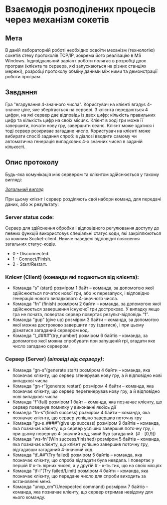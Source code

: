 
# Взаємодія розподілених процесів через механізм сокетів

## Мета
В даній лабораторній роботі необхідно освоїти механізм (технологію)
сокетів стеку протоколів TCP/IP, зокрема його реалізацію в MS Windows.
Індивідуальний варіант роботи полягає в розробці двох програм (клієнта та
сервера, які запускаються на різних станціях мережі), розробці протоколу
обміну даними між ними та демонстрації роботи програм.

## Завдання

Гра "вгадування 4-значного числа".
Користувач на клієнті вгадує 4-значне ціле, яке зберігається на сервері. З клієнта
передаються 4 цифри, на які сервер дає відповідь із двох цифр: кількість правильних цифр та
кількість цифр на своїх місцях. Клієнт в ході гри може її завершити, почати нову гру,
завершити сеанс. Клієнт може здатися і тоді сервер розкриває загадане число. Користувач на
клієнті може вибирати спосіб задання спроб: в діалозі вводити самому чи автоматична генерація
випадкових 4-х значних чисел в заданій кількості.

## Опис протоколу
Будь-яка комунікація між сервером та клієнтом здійснюється у такому вигляді:

[*Загальний вигляд*](https://i.imgur.com/LN0W8Zy.png)

При цьому клієнт і сервер розділяють свої набори команд, для передачі даних,
або ж результату:

### Server status code:

Сервер для здійснення обробки і відповідного регулювання доступу до певних функцій використовує спеціальні статус коди, які закріплюються за кожним Socket-client. Нижче наведені відповідні пояснення загальних статус-кодів.

* 0 - Disconnected.
* 1 - Connect/Finish.
* 2 - Start/Restart.

### Клієнт (Client) (команди які подаються від клієнта):

- Команда “s” (start) розміром 1 байт – команда, за допомогою якої здійснюється початок нової гри, або ж перезапуск, і відповідно генерація нового випадкового 4-значного числа.
- Команда “fn” (finish) розміром 2 байти – команда, за допомогою якої здійснюється завершення існуючої гри достроково. У випадку якщо гра не почата, повертає сервер повертає результ-відповідь “f”.
- Команда “gup” (give up) розміром 3 байти – команда, за допомогою якої можна достроково завершити гру (здатися), і при цьому дізнатися загаданий сервером код.
- Команда “t_####”(try_number) розміром 6 байтів – команда, за допомогою якої можна спробувати при запущеній грі, вгадати яке число загадано сервером.

### Сервер (Server) *(віповіді від серверу)*:

- Команда “gn-s”(generate start) розміром 4 байти – команда, яка позначає клієнту, що сервер згенерував нову гру, а й відповідно нові випадкові числа
- Команда “gn-r”(generate restart) розміром 4 байти – команда, яка позначає клієнту, що сервер перегенерував нову гру, а й відповідно нові випадкові числа
- Команда “f”(fail) розміром 1 байт – команда, яка позначає клієнту, що сервер повернув помилку у виконанні якоїсь дії
- Команда “fn-s”(finish success) розміром 4 байти – команда, яка позначає клієнту, що сервер успішно завершив поточну гру
- Команда “gu-s_####”(give up success) розміром 9 байтів – команда, яка позначає клієнту, що сервер успішно завершив поточну гру, і при цьому повернув 4-значний код, який був загаданий. (# - [0,9])
- Команда “ws-fn”(Win success/finished) розміром 5 байтів – команда, яка позначає клієнту, що клієнт успішно завершив поточну гру, відгадавши загаданий 4-значний код.
- Команда “tf_##”(Try failed) розміром 5 байтів – команда, яка позначає клієнту, що спроба відгадати була невдала. І повертає у першій # к-ть вірних чисел, а у другій # - к-ть тих, що на своїх місцях
- Команда “tf-l”(Try failed/Limit) розміром 4 байти – команда, яка позначає клієнту, що передане число для спроби виходить за встановлені межі.
- Команда “unxp_cm”(Unexpected command) розміром 7 байтів – команда, яка позначає клієнту, що сервер отримав невідому для нього команду.
